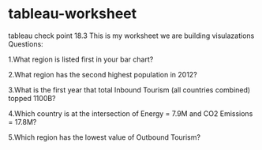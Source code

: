# tableau-worksheet
tableau check point 18.3
This is my worksheet we are building visulazations
Questions:


1.What region is listed first in your bar chart?

2.What region has the second highest population in 2012?

3.What is the first year that total Inbound Tourism (all countries combined) topped 1100B?

4.Which country is at the intersection of Energy = 7.9M and CO2 Emissions = 17.8M?

5.Which region has the lowest value of Outbound Tourism?
